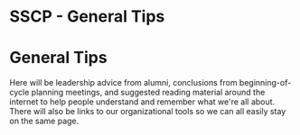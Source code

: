 # SSCP - General Tips

# General Tips

Here will be leadership advice from alumni, conclusions from beginning-of-cycle planning meetings, and suggested reading material around the internet to help people understand and remember what we're all about. There will also be links to our organizational tools so we can all easily stay on the same page.

